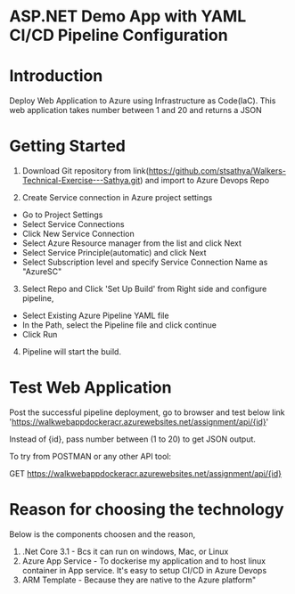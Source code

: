 # ASP.NET Demo App with YAML CI/CD Pipeline Configuration

# Introduction
Deploy Web Application to Azure using Infrastructure as Code(IaC). This web application takes number between 1 and 20 and returns a JSON

# Getting Started
1. Download Git repository from link(https://github.com/stsathya/Walkers-Technical-Exercise---Sathya.git) and import to Azure Devops Repo

2. Create Service connection in Azure project settings
- Go to Project Settings 
- Select Service Connections 
- Click New Service Connection
- Select Azure Resource manager from the list and click Next
- Select Service Principle(automatic) and click Next
- Select Subscription level and specify Service Connection Name as "AzureSC"

3. Select Repo and Click 'Set Up Build' from Right side and configure pipeline,
- Select Existing Azure Pipeline YAML file
- In the Path, select the Pipeline file and click continue
- Click Run

4. Pipeline will start the build.

# Test Web Application
Post the successful pipeline deployment, go to browser and test below link
'https://walkwebappdockeracr.azurewebsites.net/assignment/api/{id}'

Instead of {id}, pass number between (1 to 20) to get JSON output.

To try from POSTMAN or any other API tool:

GET https://walkwebappdockeracr.azurewebsites.net/assignment/api/{id}

# Reason for choosing the technology
Below is the components choosen and the reason,
1. .Net Core 3.1 - Bcs it can run on windows, Mac, or Linux
2. Azure App Service - To dockerise my application and to host linux container in App service. It's easy to setup CI/CD in Azure Devops
3. ARM Template - Because they are native to the Azure platform"

